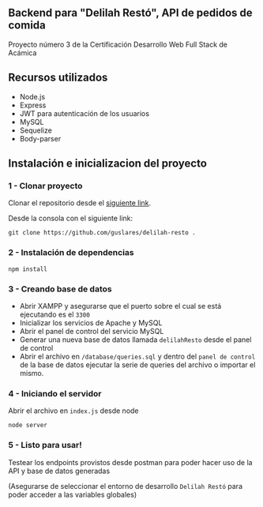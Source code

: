 ## Backend para "Delilah Restó", API de pedidos de comida
Proyecto número 3 de la Certificación Desarrollo Web Full Stack de Acámica

## Recursos utilizados

- Node.js
- Express
- JWT para autenticación de los usuarios
- MySQL
- Sequelize
- Body-parser

## Instalación e inicializacion del proyecto

### 1 - Clonar proyecto

Clonar el repositorio desde el [siguiente link](https://github.com/guido732/delilah-resto).

Desde la consola con el siguiente link:

`git clone https://github.com/guslares/delilah-resto .`

### 2 - Instalación de dependencias

```
npm install
```

### 3 - Creando base de datos

- Abrir XAMPP y asegurarse que el puerto sobre el cual se está ejecutando es el `3300`
- Inicializar los servicios de Apache y MySQL
- Abrir el panel de control del servicio MySQL
- Generar una nueva base de datos llamada `delilahResto` desde el panel de control
- Abrir el archivo en `/database/queries.sql` y dentro del `panel de control` de la base de datos ejecutar la serie de queries del archivo o importar el mismo.

### 4 - Iniciando el servidor

Abrir el archivo en `index.js` desde node

`node server`

### 5 - Listo para usar!

Testear los endpoints provistos desde postman para poder hacer uso de la API y base de datos generadas

(Asegurarse de seleccionar el entorno de desarrollo `Delilah Restó` para poder acceder a las variables globales)
